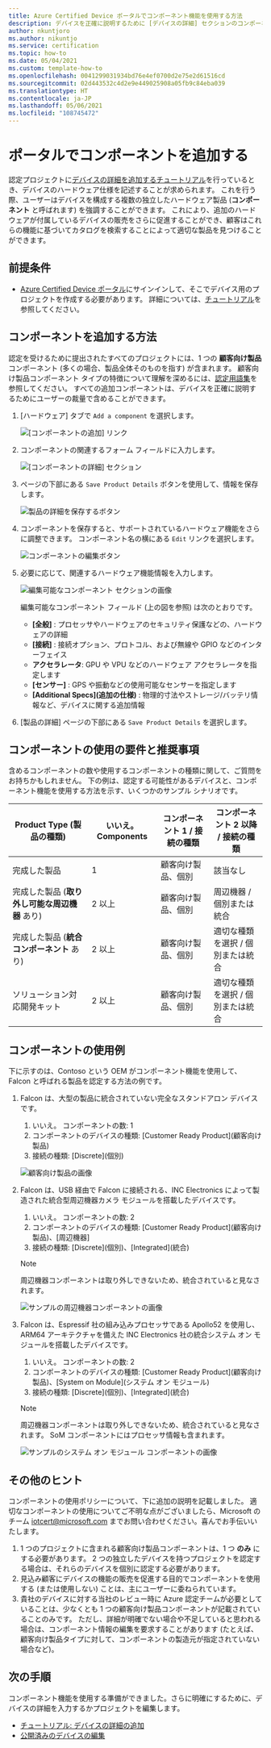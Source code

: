 ```yaml
---
title: Azure Certified Device ポータルでコンポーネント機能を使用する方法
description: デバイスを正確に説明するために [デバイスの詳細] セクションのコンポーネント機能を最適に使用する方法についてのガイド
author: nkuntjoro
ms.author: nikuntjo
ms.service: certification
ms.topic: how-to
ms.date: 05/04/2021
ms.custom: template-how-to
ms.openlocfilehash: 0041299031934bd76e4ef0700d2e75e2d61516cd
ms.sourcegitcommit: 02d443532c4d2e9e449025908a05fb9c84eba039
ms.translationtype: HT
ms.contentlocale: ja-JP
ms.lasthandoff: 05/06/2021
ms.locfileid: "108745472"
---
```

# <a name="add-components-on-the-portal"></a>ポータルでコンポーネントを追加する

認定プロジェクトに[デバイスの詳細を追加するチュートリアル](tutorial-02-adding-device-details.md)を行っているとき、デバイスのハードウェア仕様を記述することが求められます。 これを行う際、ユーザーはデバイスを構成する複数の独立したハードウェア製品 (**コンポーネント** と呼ばれます) を強調することができます。 これにより、追加のハードウェアが付属しているデバイスの販売をさらに促進することができ、顧客はこれらの機能に基づいてカタログを検索することによって適切な製品を見つけることができます。

## <a name="prerequisites"></a>前提条件

- [Azure Certified Device ポータル](https://certify.azure.com)にサインインして、そこでデバイス用のプロジェクトを作成する必要があります。 詳細については、[チュートリアル](tutorial-01-creating-your-project.md)を参照してください。

## <a name="how-to-add-components"></a>コンポーネントを追加する方法

認定を受けるために提出されたすべてのプロジェクトには、1 つの **顧客向け製品** コンポーネント (多くの場合、製品全体そのものを指す) が含まれます。 顧客向け製品コンポーネント タイプの特徴について理解を深めるには、[認定用語集](./resources-glossary.md)を参照してください。 すべての追加コンポーネントは、デバイスを正確に説明するためにユーザーの裁量で含めることができます。

1. [ハードウェア] タブで `Add a component` を選択します。

    ![[コンポーネントの追加] リンク](./media/images/add-component-new.png)

1. コンポーネントの関連するフォーム フィールドに入力します。

    ![[コンポーネントの詳細] セクション](./media/images/component-details-section.png)

1. ページの下部にある `Save Product Details` ボタンを使用して、情報を保存します。  

    ![製品の詳細を保存するボタン](./media/images/save-product-details-button.png)

1. コンポーネントを保存すると、サポートされているハードウェア機能をさらに調整できます。 コンポーネント名の横にある `Edit` リンクを選択します。  

    ![コンポーネントの編集ボタン](./media/images/component-edit.png)

1. 必要に応じて、関連するハードウェア機能情報を入力します。  

    ![編集可能なコンポーネント セクションの画像](./media/images/component-selection-area.png)  

    編集可能なコンポーネント フィールド (上の図を参照) は次のとおりです。

    - **[全般]** : プロセッサやハードウェアのセキュリティ保護などの、ハードウェアの詳細
    - **[接続]** : 接続オプション、プロトコル、および無線や GPIO などのインターフェイス
    - **アクセラレータ**: GPU や VPU などのハードウェア アクセラレータを指定します
    - **[センサー]** : GPS や振動などの使用可能なセンサーを指定します
    - **[Additional Specs]\(追加の仕様\)** : 物理的寸法やストレージ/バッテリ情報など、デバイスに関する追加情報

1. [製品の詳細] ページの下部にある `Save Product Details` を選択します。

## <a name="component-use-requirements-and-recommendations"></a>コンポーネントの使用の要件と推奨事項

含めるコンポーネントの数や使用するコンポーネントの種類に関して、ご質問をお持ちかもしれません。 下の例は、認定する可能性があるデバイスと、コンポーネント機能を使用する方法を示す、いくつかのサンプル シナリオです。

| Product Type (製品の種類)                                       | いいえ。 Components | コンポーネント 1 / 接続の種類      | コンポーネント 2 以降 / 接続の種類                    |
|----------------------------------------------------|------------|----------------------------------|--------------------------------------------------|
| 完成した製品                                   | 1          | 顧客向け製品、個別 | 該当なし                                              |
| 完成した製品 (**取り外し可能な周辺機器** あり) | 2 以上  | 顧客向け製品、個別 | 周辺機器 / 個別または統合              |
| 完成した製品 (**統合コンポーネント** あり)  | 2 以上  | 顧客向け製品、個別 | 適切な種類を選択 / 個別または統合 |
| ソリューション対応開発キット                             | 2 以上  | 顧客向け製品、個別 | 適切な種類を選択 / 個別または統合 |

## <a name="example-component-usage"></a>コンポーネントの使用例

下に示すのは、Contoso という OEM がコンポーネント機能を使用して、Falcon と呼ばれる製品を認定する方法の例です。

1. Falcon は、大型の製品に統合されていない完全なスタンドアロン デバイスです。
    1. いいえ。 コンポーネントの数: 1
    1. コンポーネントのデバイスの種類: [Customer Ready Product]\(顧客向け製品\)
    1. 接続の種類: [Discrete]\(個別\)

     ![顧客向け製品の画像](./media/images/customer-ready-product.png)

1. Falcon は、USB 経由で Falcon に接続される、INC Electronics によって製造された統合型周辺機器カメラ モジュールを搭載したデバイスです。
    1. いいえ。 コンポーネントの数: 2
    1. コンポーネントのデバイスの種類: [Customer Ready Product]\(顧客向け製品\)、[周辺機器]
    1. 接続の種類: [Discrete]\(個別\)、[Integrated]\(統合\)
    
    > [!Note]
    > 周辺機器コンポーネントは取り外しできないため、統合されていると見なされます。

     ![サンプルの周辺機器コンポーネントの画像](./media/images/peripheral.png)

1. Falcon は、Espressif 社の組み込みプロセッサである Apollo52 を使用し、ARM64 アーキテクチャを備えた INC Electronics 社の統合システム オン モジュールを搭載したデバイスです。
    1. いいえ。 コンポーネントの数: 2
    1. コンポーネントのデバイスの種類: [Customer Ready Product]\(顧客向け製品\)、[System on Module]\(システム オン モジュール\)
    1. 接続の種類: [Discrete]\(個別\)、[Integrated]\(統合\)

    > [!Note]
    > 周辺機器コンポーネントは取り外しできないため、統合されていると見なされます。 SoM コンポーネントにはプロセッサ情報も含まれます。

     ![サンプルのシステム オン モジュール コンポーネントの画像 ](./media/images/system-on-module.png)

## <a name="additional-tips"></a>その他のヒント

コンポーネントの使用ポリシーについて、下に追加の説明を記載しました。 適切なコンポーネントの使用についてご不明な点がございましたら、Microsoft のチーム [iotcert@microsoft.com](mailto:iotcert@microsoft.com) までお問い合わせください。喜んでお手伝いいたします。

1. 1 つのプロジェクトに含まれる顧客向け製品コンポーネントは、1 つ **のみ** にする必要があります。 2 つの独立したデバイスを持つプロジェクトを認定する場合は、それらのデバイスを個別に認定する必要があります。
1. 見込み顧客にデバイスの機能の販売を促進する目的でコンポーネントを使用する (または使用しない) ことは、主にユーザーに委ねられています。
1. 貴社のデバイスに対する当社のレビュー時に Azure 認定チームが必要としていることは、少なくとも 1 つの顧客向け製品コンポーネントが記載されていることのみです。 ただし、詳細が明確でない場合や不足していると思われる場合は、コンポーネント情報の編集を要求することがあります (たとえば、顧客向け製品タイプに対して、コンポーネントの製造元が指定されていない場合など)。

## <a name="next-steps"></a>次の手順

コンポーネント機能を使用する準備ができました。さらに明確にするために、デバイスの詳細を入力するかプロジェクトを編集します。

- [チュートリアル: デバイスの詳細の追加](tutorial-02-adding-device-details.md)
- [公開済みのデバイスの編集](how-to-edit-published-device.md)
